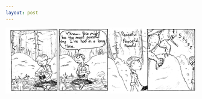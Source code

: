 ```yaml
---
layout: post
---
```


![strip](/images/posts/2.png "I'd say something about Murphy's Law, but it'd be a bit redundant at this point.")
